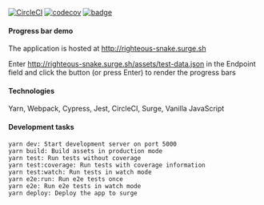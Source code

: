 [![CircleCI](https://circleci.com/gh/vdtn359/progress-bar.svg?style=svg)](https://circleci.com/gh/vdtn359/progress-bar)
[![codecov](https://codecov.io/gh/vdtn359/progress-bar/branch/master/graph/badge.svg)](https://codecov.io/gh/vdtn359/progress-bar)
[![badge](https://img.shields.io/badge/cypress.io-tests-green.svg?style=flat-square)](https://cypress.io)

#### Progress bar demo

The application is hosted at http://righteous-snake.surge.sh

Enter http://righteous-snake.surge.sh/assets/test-data.json in the Endpoint field and click the button (or press Enter) to render the progress bars

#### Technologies

Yarn, Webpack, Cypress, Jest, CircleCI, Surge, Vanilla JavaScript

#### Development tasks

```
yarn dev: Start development server on port 5000
yarn build: Build assets in production mode
yarn test: Run tests without coverage
yarn test:coverage: Run tests with coverage information
yarn test:watch: Run tests in watch mode
yarn e2e:run: Run e2e tests once
yarn e2e: Run e2e tests in watch mode
yarn deploy: Deploy the app to surge
```
